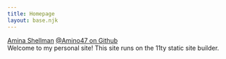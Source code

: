 ```yaml
---
title: Homepage
layout: base.njk
---
```

<div class="h-card">
<a class="p-name u-url" href="https://ashellm.net/">Amina Shellman</a>
<a rel="me" class="u-url" href="https://github.com/amino47/">@Amino47 on Github</a>
</div


Welcome to my personal site! This site runs on the 11ty static site builder.
